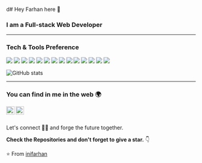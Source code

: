 d# Hey Farhan here 👋

### I am a Full-stack Web Developer
---

### Tech & Tools Preference

<a src="https://www.w3schools.com/html/"><img src="https://img.icons8.com/color/48/000000/html-5.png"/></a>
<a src="https://www.w3schools.com/css/"><img src="https://img.icons8.com/color/48/000000/css3.png"/></a>
<a src="https://www.javascript.com/"><img src="https://img.icons8.com/color/48/000000/javascript.png"/></a>
<a src="https://www.typescriptlang.org/"><img src="https://img.icons8.com/color/48/000000/typescript.png"/></a>
<a src="https://reactjs.org/"><img src="https://img.icons8.com/color/48/000000/react-native.png"/></a>
<a src="https://tailwindcss.com/"><img src="https://img.icons8.com/color/48/000000/tailwindcss.png"/></a>
<a src="https://redux.com/"><img src="https://img.icons8.com/color/48/000000/redux.png"/></a>
<a src="https://www.nextjs.org/"><img src="https://img.icons8.com/color/48/000000/nextjs.png"/></a>
<a src="https://nodejs.org/"><img src="https://img.icons8.com/color/48/000000/nodejs.png"/></a>
<a src="https://www.expressjs.com/"><img src="https://img.icons8.com/color/48/000000/express-js.png"/></a>
<a src="https://www.mongodb.com/"><img src="https://img.icons8.com/color/48/000000/mongodb.png"/></a>
<a src="https://www.mongodb.com/"><img src="https://img.icons8.com/color/48/000000/prisma-orm.png"/></a>
<a src="https://www.mongodb.com/"><img src="https://img.icons8.com/color/48/000000/mysql.png"/></a>
<a src="https://git-scm.com/"><img src="https://img.icons8.com/color/48/000000/git.png"/></a>

![GitHub stats](https://github-readme-stats.vercel.app/api?username=inifarhan&show_icons=true&hide_border=true)

---


### You can find in me in the web 🌍
[<img align="left" alt="Souarvdey777 | LinkedIn" width="22px" src="https://cdn.jsdelivr.net/npm/simple-icons@v3/icons/linkedin.svg" />][linkedin]
[<img align="left" alt="Souarvdey777 | Instagram" width="22px" src="https://cdn.jsdelivr.net/npm/simple-icons@v3/icons/instagram.svg" />][instagram]

<br/>
<br/>

Let's connect 👨‍💻 and forge the future together.

**Check the Repositories and don't forget to give a star.** 👇

:star: From [inifarhan](https://github.com/inifarhan)

[instagram]: https://www.instagram.com/inifrhnn/
[linkedin]: https://www.linkedin.com/in/farhan-gunawan-625414262/
